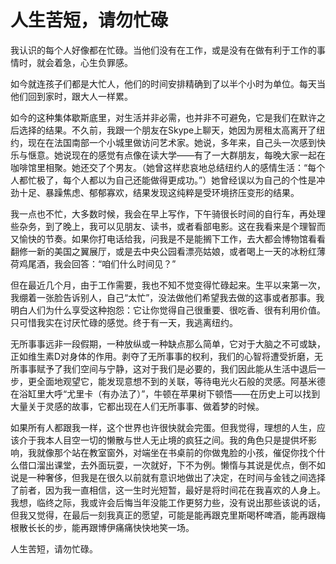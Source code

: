 # 人生苦短，请勿忙碌

我认识的每个人好像都在忙碌。当他们没有在工作，或是没有在做有利于工作的事情时，就会着急，心生负罪感。

如今就连孩子们都是大忙人，他们的时间安排精确到了以半个小时为单位。每天当他们回到家时，跟大人一样累。

如今的这种集体歇斯底里，对生活并非必需，也并非不可避免，它是我们在默许之后选择的结果。不久前，我跟一个朋友在Skype上聊天，她因为房租太高离开了纽约，现在在法国南部一个小城里做访问艺术家。她说，多年来，自己头一次感到快乐与惬意。她说现在的感觉有点像在读大学——有了一大群朋友，每晚大家一起在咖啡馆里相聚。她还交了个男友。（她曾这样悲哀地总结纽约人的感情生活：“每个人都忙极了，每个人都以为自己还能做得更成功。”）她曾经误以为自己的个性是冲劲十足、暴躁焦虑、郁郁寡欢，结果发现这纯粹是受环境挤压变形的结果。

我一点也不忙，大多数时候，我会在早上写作，下午骑很长时间的自行车，再处理些杂务，到了晚上，我可以见朋友、读书，或者看部电影。这在我看来是个理智而又愉快的节奏。如果你打电话给我，问我是不是能搁下工作，去大都会博物馆看看翻修一新的美国之翼展厅，或是去中央公园看漂亮姑娘，或者喝上一天的冰粉红薄荷鸡尾酒，我会回答：“咱们什么时间见？”

但在最近几个月，由于工作需要，我也不知不觉变得忙碌起来。生平以来第一次，我绷着一张脸告诉别人，自己“太忙”，没法做他们希望我去做的这事或者那事。我明白人们为什么享受这种抱怨：它让你觉得自己很重要、很吃香、很有利用价值。只可惜我实在讨厌忙碌的感觉。终于有一天，我逃离纽约。

无所事事远非一段假期，一种放纵或一种缺点那么简单，它对于大脑之不可或缺，正如维生素D对身体的作用。剥夺了无所事事的权利，我们的心智将遭受折磨，无所事事赋予了我们空间与宁静，这对于我们是必要的，我们因此能从生活中退后一步，更全面地观望它，能发现意想不到的关联，等待电光火石般的灵感。阿基米德在浴缸里大呼“尤里卡（有办法了）”，牛顿在苹果树下顿悟——在历史上可以找到大量关于灵感的故事，它都出现在人们无所事事、做着梦的时候。

如果所有人都跟我一样，这个世界也许很快就会完蛋。但我觉得，理想的人生，应该介于我本人目空一切的懒散与世人无止境的疯狂之间。我的角色只是提供坏影响，我就像那个站在教室窗外，对端坐在书桌前的你做鬼脸的小孩，催促你找个什么借口溜出课堂，去外面玩耍，一次就好，下不为例。懒惰与其说是优点，倒不如说是一种奢侈，但我是在很久以前就有意识地做出了决定，在时间与金钱之间选择了前者，因为我一直相信，这一生时光短暂，最好是将时间花在我喜欢的人身上。我想，临终之际，我或许会后悔当年没能工作更努力些，没有说出那些该说的话，但我又觉得，在最后一刻我真正的愿望，可能是能再跟克里斯喝杯啤酒，能再跟梅根散长长的步，能再跟博伊痛痛快快地笑一场。

人生苦短，请勿忙碌。
